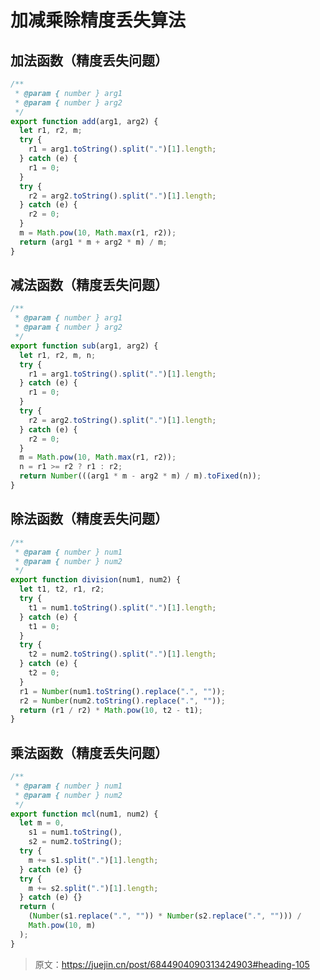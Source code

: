 <!--
 * @Author: wuhaoyuan
 * @Date: 2022-09-19 13:42:47
 * @LastEditTime: 2022-09-19 13:43:58
 * @LastEditors: wuhaoyuan
 * @Description:
 * @FilePath: /blog/web功能代码/加减乘除精度丢失算法.md
-->

# 加减乘除精度丢失算法

## 加法函数（精度丢失问题）

```js
/**
 * @param { number } arg1
 * @param { number } arg2
 */
export function add(arg1, arg2) {
  let r1, r2, m;
  try {
    r1 = arg1.toString().split(".")[1].length;
  } catch (e) {
    r1 = 0;
  }
  try {
    r2 = arg2.toString().split(".")[1].length;
  } catch (e) {
    r2 = 0;
  }
  m = Math.pow(10, Math.max(r1, r2));
  return (arg1 * m + arg2 * m) / m;
}
```

## 减法函数（精度丢失问题）

```js
/**
 * @param { number } arg1
 * @param { number } arg2
 */
export function sub(arg1, arg2) {
  let r1, r2, m, n;
  try {
    r1 = arg1.toString().split(".")[1].length;
  } catch (e) {
    r1 = 0;
  }
  try {
    r2 = arg2.toString().split(".")[1].length;
  } catch (e) {
    r2 = 0;
  }
  m = Math.pow(10, Math.max(r1, r2));
  n = r1 >= r2 ? r1 : r2;
  return Number(((arg1 * m - arg2 * m) / m).toFixed(n));
}
```

## 除法函数（精度丢失问题）

```js
/**
 * @param { number } num1
 * @param { number } num2
 */
export function division(num1, num2) {
  let t1, t2, r1, r2;
  try {
    t1 = num1.toString().split(".")[1].length;
  } catch (e) {
    t1 = 0;
  }
  try {
    t2 = num2.toString().split(".")[1].length;
  } catch (e) {
    t2 = 0;
  }
  r1 = Number(num1.toString().replace(".", ""));
  r2 = Number(num2.toString().replace(".", ""));
  return (r1 / r2) * Math.pow(10, t2 - t1);
}
```

## 乘法函数（精度丢失问题）

```js
/**
 * @param { number } num1
 * @param { number } num2
 */
export function mcl(num1, num2) {
  let m = 0,
    s1 = num1.toString(),
    s2 = num2.toString();
  try {
    m += s1.split(".")[1].length;
  } catch (e) {}
  try {
    m += s2.split(".")[1].length;
  } catch (e) {}
  return (
    (Number(s1.replace(".", "")) * Number(s2.replace(".", ""))) /
    Math.pow(10, m)
  );
}
```

> 原文：https://juejin.cn/post/6844904090313424903#heading-105
